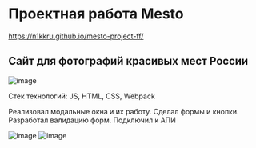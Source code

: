 # Проектная работа Mesto
https://n1kkru.github.io/mesto-project-ff/
## Сайт для фотографий красивых мест России
![image](https://github.com/user-attachments/assets/7a39186b-9235-4238-a5f5-8a925737f891)

Стек технологий: JS, HTML, CSS, Webpack

Реализовал модальные окна и их работу. Сделал формы и кнопки. Разработал валидацию форм. Подключил к АПИ

![image](https://github.com/user-attachments/assets/70ea64bd-083f-4888-afe6-c75d8c45bcd3)
![image](https://github.com/user-attachments/assets/a7f093b7-2bb7-4c6f-9053-2b570dfe6dde)


